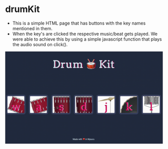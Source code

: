 # drumKit

- This is a simple HTML page that has buttons with the key names mentioned in them.
- When the key's are clicked the respective music/beat gets played. We were able to achieve this by using a simple javascript function that plays the audio sound on click().

[![Click to play video](https://github.com/avant-garde-cracker/webDevLearning/blob/main/drumKit/images/drumKit.gif)](https://github.com/avant-garde-cracker/webDevLearning/blob/main/drumKit/images/drumKit_c.mov)
